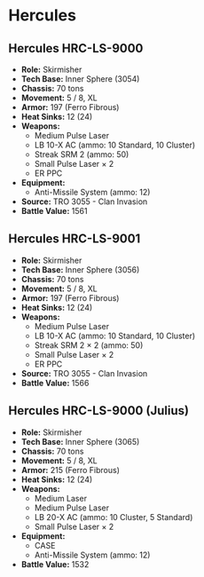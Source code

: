 # Hercules
## Hercules HRC-LS-9000
- **Role:** Skirmisher
- **Tech Base:** Inner Sphere (3054)
- **Chassis:** 70 tons
- **Movement:** 5 / 8, XL
- **Armor:** 197 (Ferro Fibrous)
- **Heat Sinks:** 12 (24)
- **Weapons:**
  - Medium Pulse Laser
  - LB 10-X AC (ammo: 10 Standard, 10 Cluster)
  - Streak SRM 2 (ammo: 50)
  - Small Pulse Laser × 2
  - ER PPC
- **Equipment:**
  - Anti-Missile System (ammo: 12)
- **Source:** TRO 3055 - Clan Invasion
- **Battle Value:** 1561

## Hercules HRC-LS-9001
- **Role:** Skirmisher
- **Tech Base:** Inner Sphere (3056)
- **Chassis:** 70 tons
- **Movement:** 5 / 8, XL
- **Armor:** 197 (Ferro Fibrous)
- **Heat Sinks:** 12 (24)
- **Weapons:**
  - Medium Pulse Laser
  - LB 10-X AC (ammo: 10 Standard, 10 Cluster)
  - Streak SRM 2 × 2 (ammo: 50)
  - Small Pulse Laser × 2
  - ER PPC
- **Source:** TRO 3055 - Clan Invasion
- **Battle Value:** 1566

## Hercules HRC-LS-9000 (Julius)
- **Role:** Skirmisher
- **Tech Base:** Inner Sphere (3065)
- **Chassis:** 70 tons
- **Movement:** 5 / 8, XL
- **Armor:** 215 (Ferro Fibrous)
- **Heat Sinks:** 12 (24)
- **Weapons:**
  - Medium Laser
  - Medium Pulse Laser
  - LB 20-X AC (ammo: 10 Cluster, 5 Standard)
  - Small Pulse Laser × 2
- **Equipment:**
  - CASE
  - Anti-Missile System (ammo: 12)
- **Battle Value:** 1532

